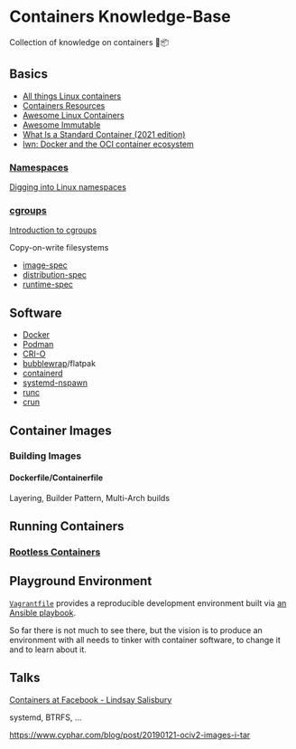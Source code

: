 # Containers Knowledge-Base

Collection of knowledge on containers 🐋📦

## Basics

- [All things Linux containers](http://containerz.info/)
- [Containers Resources](https://github.com/cloudfoundry/garden-runc-release/wiki/Containers-Resources)
- [Awesome Linux Containers](https://github.com/Friz-zy/awesome-linux-containers)
- [Awesome Immutable](https://github.com/castrojo/awesome-immutable)
- [What Is a Standard Container (2021 edition)](https://iximiuz.com/en/posts/oci-containers/)
- [lwn: Docker and the OCI container ecosystem](https://lwn.net/Articles/902049/)

### [Namespaces](https://en.wikipedia.org/wiki/Linux_namespaces)

[Digging into Linux namespaces](https://blog.quarkslab.com/digging-into-linux-namespaces-part-1.html)

### [cgroups](https://en.wikipedia.org/wiki/Cgroups)

[Introduction to cgroups](https://0xax.gitbooks.io/linux-insides/content/Cgroups/linux-cgroups-1.html)

Copy-on-write filesystems

- [image-spec](https://github.com/opencontainers/image-spec)
- [distribution-spec](https://github.com/opencontainers/distribution-spec)
- [runtime-spec](https://github.com/opencontainers/runtime-spec)

## Software

- [Docker](https://github.com/docker/cli)
- [Podman](https://github.com/containers/podman)
- [CRI-O](https://github.com/cri-o/cri-o)
- [bubblewrap](https://github.com/containers/bubblewrap)/flatpak
- [containerd](https://github.com/containerd/containerd)
- [systemd-nspawn](https://www.freedesktop.org/software/systemd/man/systemd-nspawn.html)
- [runc](https://github.com/opencontainers/runc)
- [crun](https://github.com/containers/crun)

## Container Images

### Building Images

#### Dockerfile/Containerfile

Layering, Builder Pattern, Multi-Arch builds

## Running Containers

### [Rootless Containers](https://rootlesscontaine.rs/)

## Playground Environment

[`Vagrantfile`](./Vagrantfile) provides a reproducible development environment built via [an Ansible playbook](./playbook.yaml).

So far there is not much to see there, but the vision is to produce an environment with all needs to tinker with container software, to change it and to learn about it.

## Talks

[Containers at Facebook - Lindsay Salisbury](https://youtu.be/_Qc9jBk18w8)

systemd, BTRFS, ...

https://www.cyphar.com/blog/post/20190121-ociv2-images-i-tar

